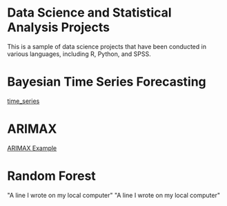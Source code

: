 # Data Science and Statistical Analysis Projects

This is a sample of data science projects that have been conducted in various languages, including R, Python, and SPSS.

# Bayesian Time Series Forecasting

[time_series](time_series.ipynb)
      

# ARIMAX
[ARIMAX Example](arimax.tex) 

# Random Forest 



"A line I wrote on my local computer" 
"A line I wrote on my local computer" 
